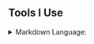 ## Tools I Use

<details>
<summary>Markdown Language:</summary>

- [Faraday Academy YT](https://www.youtube.com/watch?v=bTVIMt3XllM)
- [My Markdown Template](./Markdown_template.md)

</details>